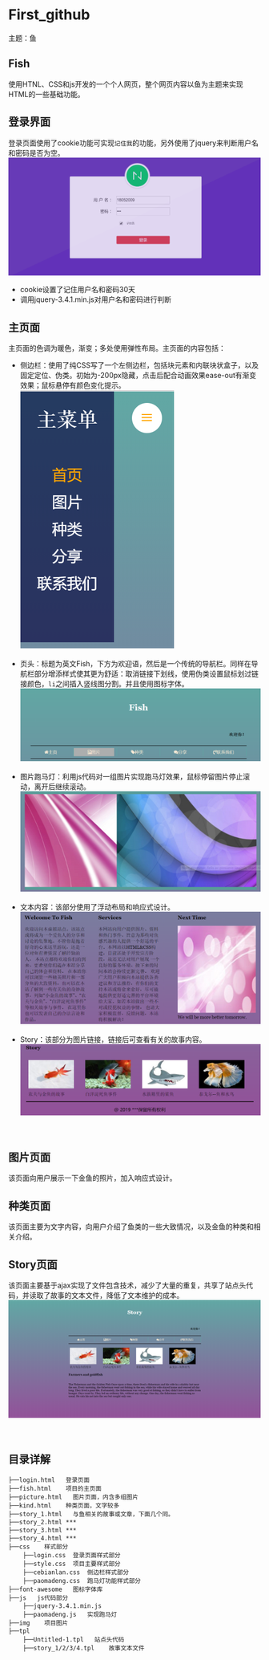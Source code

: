 # First_github
主题：鱼
## Fish
使用HTNL、CSS和js开发的一个个人网页，整个网页内容以鱼为主题来实现HTML的一些基础功能。
## 登录界面
登录页面使用了cookie功能可实现`记住我`的功能，另外使用了jquery来判断用户名和密码是否为空。
![](https://github.com/maincheng/First_github/raw/master/img/Screenshots_1.png)
* cookie设置了记住用户名和密码30天
* 调用jquery-3.4.1.min.js对用户名和密码进行判断
## 主页面
主页面的色调为暖色，渐变；多处使用弹性布局。主页面的内容包括：<br>
* 侧边栏：使用了纯CSS写了一个左侧边栏，包括块元素和内联块状盒子，以及固定定位、伪类。初始为-200px隐藏，点击后配合动画效果ease-out有渐变效果；鼠标悬停有颜色变化提示。<br>
![](https://github.com/maincheng/First_github/raw/master/img/Screenshots_2.png)<br><br>
* 页头：标题为英文Fish，下方为欢迎语，然后是一个传统的导航栏。同样在导航栏部分增添样式使其更为舒适：取消链接下划线，使用伪类设置鼠标划过链接颜色，`li`之间插入竖线图分割。并且使用图标字体。<br>
![](https://github.com/maincheng/First_github/raw/master/img/Screenshots_3.png)<br><br>
* 图片跑马灯：利用js代码对一组图片实现跑马灯效果，鼠标停留图片停止滚动，离开后继续滚动。<br>
![](https://github.com/maincheng/First_github/raw/master/img/Screenshots_4.png)<br><br>
* 文本内容：该部分使用了浮动布局和响应式设计。<br>
![](https://github.com/maincheng/First_github/raw/master/img/Screenshots_5.png)<br><br>
* Story：该部分为图片链接，链接后可查看有关的故事内容。<br>
![](https://github.com/maincheng/First_github/raw/master/img/Screenshots_6.png)<br><br><br>
## 图片页面
该页面向用户展示一下金鱼的照片，加入响应式设计。<br>
## 种类页面
该页面主要为文字内容，向用户介绍了鱼类的一些大致情况，以及金鱼的种类和相关介绍。<br>
## Story页面
该页面主要基于ajax实现了文件包含技术，减少了大量的重复，共享了站点头代码，并读取了故事的文本文件，降低了文本维护的成本。<br>
![](https://github.com/maincheng/First_github/raw/master/img/Screenshots_9.png)<br><br><br>
## 目录详解
```
├──login.html   登录页面
├──fish.html    项目的主页面
├──picture.html   图片页面，内含多组图片
├──kind.html    种类页面，文字较多
├──story_1.html   与鱼相关的故事或文章，下面几个同。
├──story_2.html ***
├──story_3.html ***
├──story_4.html ***
├──css    样式部分
    ├──login.css  登录页面样式部分
    ├──style.css  项目主要样式部分
    ├──cebianlan.css  侧边栏样式部分
    ├──paomadeng.css  跑马灯功能样式部分
├──font-awesome   图标字体库
├──js   js代码部分
    ├──jquery-3.4.1.min.js
    ├──paomadeng.js   实现跑马灯
├──img    项目图片
├──tpl
    ├──Untitled-1.tpl   站点头代码
    ├──story_1/2/3/4.tpl    故事文本文件
```
